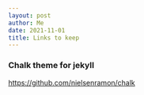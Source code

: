 ```yaml
---
layout: post
author: Me
date: 2021-11-01
title: Links to keep
---
```


### Chalk theme for jekyll
https://github.com/nielsenramon/chalk
